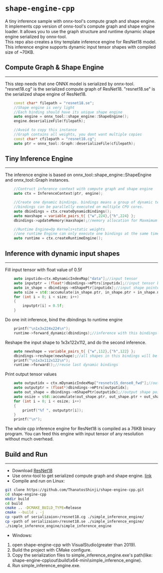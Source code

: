 # `shape-engine-cpp`

A tiny inference sample with onnx-tool's compute graph and shape engine.  
It implements cpp version of onnx-tool's compute graph and shape engine loader. It allows you to use the graph structure and runtime dynamic shape engine serialized by onnx-tool.  
This repo also creates a tiny template inference engine for ResNet18 model. This inference engine supports dynamic input tensor shapes with compiled size of ~70KB.

  
## Compute Graph & Shape Engine  
---
This step needs that one ONNX model is serialized by onnx-tool. "resnet18.cg" is the serialized compute graph of ResNet18. "resnet18.se" is the serialized shape engine of ResNet18. 
~~~cpp
	const char* filepath = "resnet18.se";
	//Shape engine is very light
	//Each binding should have its unique shape engine
	auto engine = onnx_tool::shape_engine::ShapeEngine();
	engine.deserializeFile(filepath);

	//Avoid to copy this instance
	//Graph contains all weights, you dont want multiple copies
	const char* cfilepath = "resnet18.cg";
	auto ptr = onnx_tool::Graph::deserializeFile(cfilepath);
~~~

## Tiny Inference Engine
---
The inference engine is based on onnx_tool::shape_engine::ShapeEngine and onnx_tool::Graph instances.
~~~cpp
    //Contruct inference context with compute graph and shape engine
	auto ctx = InferenceContext(ptr, engine);

	//Create one dynamic bindings. bindings means a group of dynamic tensors,
	//bindings can be parallelly executed on multiple CPU cores.
	auto dbindings = ctx.createDynamicBindings();
	auto maxshape = variable_pairs_t{ {"w",224},{"h",224} };
	dbindings->updateMemory(maxshape);//memory allocation for Maxmimum input shapes

	//Runtime Engine=Op Kernels+static weights
	//one runtime Engine can only execute one bindings at the same time
	auto runtime = ctx.createRuntimeEngine();
~~~

## Inference with dynamic input shapes
---
Fill input tensor with float value of 0.5f
~~~cpp
	auto inputidx=ctx.mDynamicIndexMap["data"];//input tensor
	auto inputptr = (float*)dbindings->mPtrs[inputidx];//input tensor buffer
	auto in_shape = dbindings->mShapePtr[inputidx];//input shape pointer
	auto size = std::accumulate(in_shape.ptr, in_shape.ptr + in_shape.n, 1,std::multiplies<int>());
	for (int i = 0; i < size; i++)
	{
		inputptr[i] = 0.5f;
	}
~~~
Do one init inference, bind the dbindings to runtime engine
~~~cpp
	printf("\n1x3x224x224\n");
	runtime->forward_dynamic(dbindings);//inference with this bindings
~~~
Reshape the input shape to 1x3x122x112, and do the second inference.
~~~cpp
    auto newshape = variable_pairs_t{ {"w",112},{"h",122} };
	dbindings->reshape(newshape);//all shapes in this bindings will be updated, less than 1us.
	printf("\n1x3x112x122\n");
	runtime->forward();//reuse last dynamic bindings
~~~
Print output tensor values
~~~cpp
    auto outputidx = ctx.mDynamicIndexMap["resnetv15_dense0_fwd"];//output tensor
	auto outputptr = (float*)dbindings->mPtrs[outputidx];
	auto out_shape = dbindings->mShapePtr[outputidx];//output shape pointer
	auto osize = std::accumulate(out_shape.ptr, out_shape.ptr + out_shape.n, 1, std::multiplies<int>());
	for (int i = 0; i < osize; i++)
	{
		printf("%f ", outputptr[i]);
	}
	printf("\n");
~~~
The whole cpp inference engine for ResNet18 is compiled as a 76KB binary program. You can feed this engine with input tensor of any resolution without much overhead.

## Build and Run
---
- Download [ResNet18](https://github.com/onnx/models/blob/main/vision/classification/resnet/model/resnet18-v1-7.onnx)
- Use onnx-tool to get serialized compute graph and shape engine. [link](https://github.com/ThanatosShinji/onnx-tool/blob/main/data/inference_engine.md)
- Compile and run on Linux:
~~~bash
git clone https://github.com/ThanatosShinji/shape-engine-cpp.git
cd shape-engine-cpp
mkdir build
cd build
cmake .. -DCMAKE_BUILD_TYPE=Release
cmake --build . -j
cp <path of serializaion>/resnet18.cg ./simple_inference_engine/
cp <path of serializaion>/resnet18.se ./simple_inference_engine/
./simple_inference_engine/simple_inference_engine
~~~
- Windows:  
1. open shape-engine-cpp with VisualStudio(greater than 2019).   
2. Build the project with CMake configure. 
3. Copy the serialization files to simple_inference_engine.exe's path(like: shape-engine-cpp\out\build\x64-mini\simple_inference_engine).  
4. Run simple_inference_engine.exe.